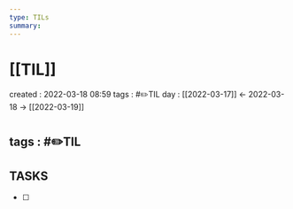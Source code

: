 ```yaml
---
type: TILs
summary: 
---
```


# [[TIL]]
created : 2022-03-18 08:59
tags : #✏️TIL
day : [[2022-03-17]] ← 2022-03-18 → [[2022-03-19]]

# 
**tags** : #✏️TIL
- 

## TASKS
- [ ] 
